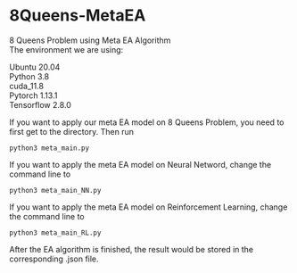 # 8Queens-MetaEA
8 Queens Problem using Meta EA Algorithm\
The environment we are using:

Ubuntu 20.04\
Python 3.8\
cuda_11.8\
Pytorch 1.13.1\
Tensorflow 2.8.0


If you want to apply our meta EA model on 8 Queens Problem, you need to first get to the directory.
Then run
```
python3 meta_main.py
```

If you want to apply the meta EA model on Neural Netword, change the command line to
```
python3 meta_main_NN.py
```

If you want to apply the meta EA model on Reinforcement Learning, change the command line to
```
python3 meta_main_RL.py
```

After the EA algorithm is finished, the result would be stored in the corresponding .json file.
